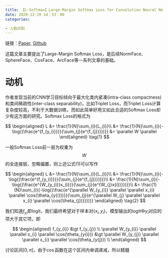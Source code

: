 ```yaml
---
title: 【L-Softmax】Large-Margin Softmax Loss for Convolution Neural Networks
date: 2020-12-20 14：53：00
categories:

- 人脸识别
---
```


链接：[Paper](https://arxiv.org/pdf/1612.02295.pdf), [Github](https://github.com/wy1iu/LargeMargin_Softmax_Loss)

这篇文章主要提出了Large-Margin Softmax Loss，是后续NormFace、SphereFace、CosFace、ArcFace等一系列文章的基础。

# 动机

作者发现当前的CNN学习目标倾向于最大化类内紧凑(intra-class compactness)和类间稀疏性(inter-class separability)，比如Triplet Loss，而Triplet Loss计算复杂度较高，不利于大数据训练，而如此简单好用又如此合适的Softmax Loss却少有这方面的研究。Softmax Loss的格式为


$$
\begin{aligned}
L &= \frac{1}{N}\sum_{i}{L_{i}}\\
  &= \frac{1}{N}\sum_{i}{-\log{(\frac{e^{f_{y_{i}}}}{\sum_{j}{e^{f_{j}}}})}} 
  &= \parallel W \parallel
\end{aligned}
\tag{1}
$$


一般Softmax Loss前一层为权重为$$W$$的全连接层，忽略偏置，则上述公式(1)可以写作


$$
\begin{aligned}
L &= \frac{1}{N}\sum_{i}{L_{i}}\\
  &= \frac{1}{N}\sum_{i}{-\log{(\frac{e^{f_{y_{i}}}}{\sum_{j}{e^{f_{j}}}})}}\\
  &= \frac{1}{N}\sum_{i}{-\log{(\frac{e^{W_{y_{i}}x_{i}}}{\sum_{j}{e^{W_{j}x{i}}}})}}\\
  &= \frac{1}{N}\sum_{i}{-\log{(\frac{e^{\parallel W_{y_{i}} \parallel \parallel x_{i} \parallel \cos(\theta_{y{i}})}}{\sum_{j}{e^{\parallel W_{j} \parallel \parallel x_{i} \parallel \cos(\theta_{j})}}})}}
\end{aligned}
\tag{2}
$$


我们知道$f_{y_{i}}$即logit，我们最终希望对于样本对$\{x_{i}, y_{i}\}$，模型输出的logit中$y_{i}$对应的项大于其它项，即


$$
\begin{aligned}
f_{y_{i}} &\gt f_{y_{j}} \\
\parallel W_{y_{i}} \parallel \parallel x_{i} \parallel \cos(\theta_{y{i}}) &\gt  \parallel W_{y_{j}} \parallel \parallel x_{i} \parallel \cos(\theta_{y{j}}) \\
\end{aligned}
$$


讨论区间$[0, \pi]$，由于$\cos$函数在这个区间内单调递减，所以精髓
